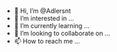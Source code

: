 - 👋 Hi, I’m @Adlersnt
- 👀 I’m interested in ...
- 🌱 I’m currently learning ...
- 💞️ I’m looking to collaborate on ...
- 📫 How to reach me ...

<!---
Adlersnt/Adlersnt is a ✨ special ✨ repository because its `README.md` (this file) appears on your GitHub profile.
You can click the Preview link to take a look at your changes.
--->
